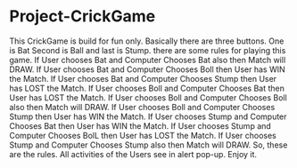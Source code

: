 # Project-CrickGame
This CrickGame is build for fun only. Basically there are three buttons.
One is Bat Second is Ball and last is Stump. there are some rules for playing this game.
If User chooses Bat and Computer Chooses Bat also then Match will DRAW.
If User chooses Bat and Computer Chooses Boll then User has WIN the Match.
If User chooses Bat and Computer Chooses Stump then User has LOST the Match.
If User chooses Boll and Computer Chooses Bat then User has LOST the Match.
If User chooses Boll and Computer Chooses Boll also then Match will DRAW.
If User chooses Boll and Computer Chooses Stump then User has WIN the Match.
If User chooses Stump and Computer Chooses Bat then User has WIN the Match.
If User chooses Stump and Computer Chooses BolL then User has LOST the Match.
If User chooses Stump and Computer Chooses Stump also then Match will DRAW.
So, these are the rules.
All activities of the Users see in alert pop-up.
Enjoy it.

